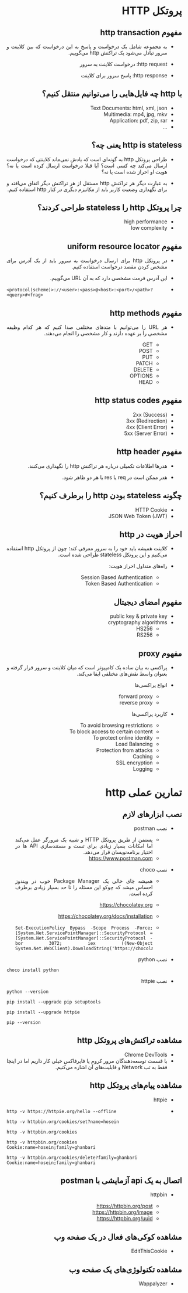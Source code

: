 <div dir="rtl" style="text-align:justify;">

# پروتکل HTTP

## مفهوم http transaction

- به مجموعه شامل یک درخواست و پاسخ به این درخواست که بین کلاینت و سرور تبادل می‌شود یک تراکنش http می‌گوییم.

- http request: درخواست کلاینت به سرور
- http response: پاسخ سرور برای کلاینت

## با http چه فایل‌هایی را می‌توانیم منتقل کنیم؟

- Text Documents: html, xml, json
- Multimedia: mp4, jpg, mkv
- Application: pdf, zip, rar
- ...

## http is stateless یعنی چه؟ 

- طراحی پروتکل http به گونه‌ای است که یادش نمی‌ماند کلاینتی که درخواست ارسال می‌کند چه کسی است؟ آیا قبلا درخواست ارسال کرده است یا نه؟ هویت او احراز شده است یا نه؟

- به عبارت دیگر هر تراکنش http مستقل از هر تراکنش دیگر اتفاق می‌افتد و برای نگهداری وضعیت کاربر باید از مکانیزم دیگری در کنار http استفاده کنیم.

## چرا پروتکل http را stateless طراحی کردند؟

- high performance
- low complexity

## مفهوم uniform resource locator

- در پروتکل http برای ارسال درخواست به سرور باید از یک آدرس برای مشخص کردن مقصد درخواست استفاده کنیم.

- این آدرس فرمت مشخصی دارد که به آن URL می‌گوییم.
- 
    <div dir="ltr" style="text-align:left;">

    ```
    <protocol(scheme)>://<user>:<pass>@<host>:<port>/<path>?<query>#<frag>
    ```

    </div>

## مفهوم http methods

- هر URL را می‌توانیم با متدهای مختلفی صدا کنیم که هر کدام وظیفه مشخصی را بر عهده دارند و کار مشخصی را انجام می‌دهند.

    - GET
    - POST
    - PUT
    - PATCH
    - DELETE
    - OPTIONS
    - HEAD

## مفهوم http status codes

- 2xx (Success)
- 3xx (Redirection)
- 4xx (Client Error)
- 5xx (Server Error)

## مفهوم http header

- هدرها اطلاعات تکمیلی درباره هر تراکنش http را نگهداری می‌کنند.

- هدر ممکن است در  req یا res یا هر دو ظاهر شود.

## چگونه stateless بودن http را برطرف کنیم؟

- HTTP Cookie
- JSON Web Token (JWT)

## احراز هویت در http

- کلاینت همیشه باید خود را به سرور معرفی کند؛ چون از پروتکل http استفاده می‌کنیم و این پروتکل stateless طراحی شده است.

- راه‌های متداول احراز هویت:
    - Session Based Authentication
    - Token Based Authentication

## مفهوم امضای دیجیتال

- public key & private key
- cryptography algorithms
    - HS256
    - RS256

## مفهوم proxy

- پراکسی به بیان ساده یک کامپیوتر است که میان کلاینت و سرور قرار گرفته و بعنوان واسط نقش‌های مختلفی ایفا می‌کند.

- انواع پراکسی‌ها
    - forward proxy
    - reverse proxy

- کاربرد پراکسی‌ها
    - To avoid browsing restrictions 
    - To block access to certain content 
    - To protect online identity 
    - Load Balancing
    - Protection from attacks 
    - Caching 
    - SSL encryption
    - Logging
    
</div>

<div dir="rtl" style="text-align:justify;">

# تمارین عملی http

## نصب ابزارهای لازم

- نصب postman
    - پستمن از طریق پروتکل HTTP و شبیه یک مرورگر عمل می‌کند اما امکانات بسیار زیادی برای تست و مستندسازی API ها در اختیار برنامه‌نویسان قرار می‌دهد.
    - https://www.postman.com

- نصب choco
    - همیشه جای خالی یک Package Manager خوب در ویندوز احساس میشد که چوکو این مسئله را تا حد بسیار زیادی برطرف کرده است.
    - https://chocolatey.org
    - https://chocolatey.org/docs/installation
    -
        <div dir="ltr">

        ```
        Set-ExecutionPolicy Bypass -Scope Process -Force; [System.Net.ServicePointManager]::SecurityProtocol = [System.Net.ServicePointManager]::SecurityProtocol -bor 3072; iex ((New-Object System.Net.WebClient).DownloadString('https://chocolatey.org/install.ps1'))
        ```

        </div>

- نصب python

    <div dir="ltr" style="text-align:left;">

    ```
    choco install python
    ```
    
    </div>

- نصب httpie

    <div dir="ltr" style="text-align:left;">

    ```
    python --version

    pip install --upgrade pip setuptools

    pip install --upgrade httpie

    pip --version
    ```
   
    </div>

## مشاهده تراکنش‌های پروتکل http

- Chrome DevTools
- با قسمت توسعه‌دهندگان مرور کروم یا فایرفاکس خیلی کار داریم اما در اینجا فقط به تب Network و قابلیت‌های آن اشاره می‌کنیم.

## مشاهده پیام‌های پروتکل http

- httpie
-
    <div dir="ltr" style="text-align:left;">

    ```
    http -v https://httpie.org/hello --offline

    http -v httpbin.org/cookies/set?name=hosein

    http -v httpbin.org/cookies
    
    http -v httpbin.org/cookies Cookie:name=hosein;family=ghanbari
    
    http -v httpbin.org/cookies/delete?family=ghanbari Cookie:name=hosein;family=ghanbari
    ```

    </div>

## اتصال به یک api آزمایشی با postman

- httpbin

    - https://httpbin.org/post
    - https://httpbin.org/image
    - https://httpbin.org/uuid

## مشاهده کوکی‌های فعال در یک صفحه وب

- EditThisCookie

## مشاهده تکنولوژی‌های یک صفحه وب

- Wappalyzer

</div>


